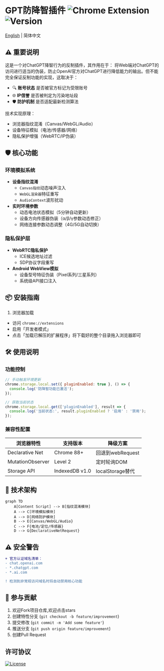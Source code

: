 # GPT防降智插件 ![Chrome Extension](https://img.shields.io/badge/Chrome-Extension-brightgreen) ![Version](https://img.shields.io/badge/Version-1.1-blue)

[English](README_EN.md) | 简体中文

## ⚠️ 重要说明
这是一个对ChatGPT降智行为的反制插件，其作用在于：
将Web端对ChatGPT的访问进行适当的伪装，防止OpenAI官方对ChatGPT进行降低能力的输出。但不能完全保证反制功能的实现，这取决于：

- 🔍 **账号状态** 是否被官方标记为受限账号
- 🌐 **IP信誉** 是否被判定为污染地址段
- 🛡️ **防护机制** 是否适配最新检测算法

技术实现原理：
- 浏览器指纹混淆（Canvas/WebGL/Audio）
- 设备特征模拟（电池/传感器/网络）
- 隐私保护增强（WebRTC/IP伪装）

## 🛡️ 核心功能
### 环境模拟系统
- **设备指纹混淆**
  - `Canvas指纹`动态噪声注入
  - `WebGL渲染器`特征重写
  - `AudioContext`波形扰动
- **实时环境参数**
  - 动态电池状态模拟（5分钟自动更新）
  - 设备方向传感器伪装（α/β/γ参数动态修正）
  - 网络连接参数动态调整（4G/5G自动切换）

### 隐私保护层
- **WebRTC隐私保护**
  - ICE候选地址过滤
  - SDP协议字段重写
- **Android WebView模拟**
  - 设备型号特征伪装（Pixel系列/三星系列）
  - 系统级API接口注入

## 📦 安装指南
1. 浏览器加载
- 访问 `chrome://extensions`
- 启用「开发者模式」
- 点击「加载已解压的扩展程序」将下载好的整个目录拖入浏览器即可

## 🛠️ 使用说明
### 功能控制
```javascript
// 手动触发环境更新
chrome.storage.local.set({ pluginEnabled: true }, () => {
  console.log('防降智功能已激活');
});

// 获取当前状态
chrome.storage.local.get(['pluginEnabled'], result => {
  console.log('当前状态:', result.pluginEnabled ? '启用' : '禁用');
});
```

### 兼容性配置
| 浏览器特性       | 支持版本       | 降级方案          |
|------------------|----------------|-------------------|
| Declarative Net  | Chrome 88+     | 回退到webRequest  |
| MutationObserver | Level 2        | 定时轮询DOM       |
| Storage API      | IndexedDB v1.0 | localStorage替代 |

## 🔧 技术架构
```mermaid
graph TD
    A[Content Script] --> B[指纹混淆模块]
    A --> C[环境模拟模块]
    A --> D[网络防护模块]
    B --> E{Canvas/WebGL/Audio}
    C --> F{电池/定位/传感器}
    D --> G{DeclarativeNetRequest}
```

## ⚠️ 安全警告
```diff
+ 官方认证域名清单：
- chat.openai.com
- *.chatgpt.com
- *.ai.com

! 检测到非常规访问域名时将自动禁用核心功能
```

## 🤝 参与贡献
1. 欢迎Fork项目仓库,欢迎点击stars
2. 创建特性分支 (`git checkout -b feature/improvement`)
3. 提交修改 (`git commit -m 'Add some feature'`)
4. 推送分支 (`git push origin feature/improvement`)
5. 创建Pull Request

## 许可协议
[![License](https://img.shields.io/badge/License-MIT-green.svg)](LICENSE)
